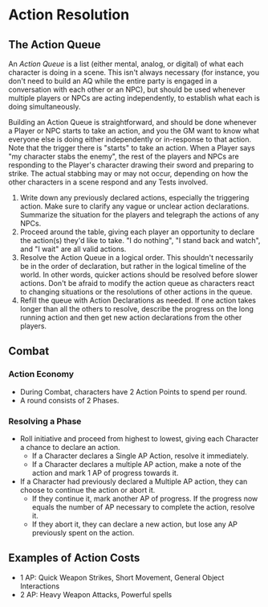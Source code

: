 # Action Resolution

## The Action Queue

An _Action Queue_ is a list (either mental, analog, or digital) of what each character is doing in a scene. This isn't always necessary (for instance, you don't need to build an AQ while the entire party is engaged in a conversation with each other or an NPC), but should be used whenever multiple players or NPCs are acting independently, to establish what each is doing simultaneously.

Building an Action Queue is straightforward, and should be done whenever a Player or NPC starts to take an action, and you the GM want to know what everyone else is doing either independently or in-response to that action. Note that the trigger there is "starts" to take an action. When a Player says "my character stabs the enemy", the rest of the players and NPCs are responding to the Player's character drawing their sword and preparing to strike. The actual stabbing may or may not occur, depending on how the other characters in a scene respond and any Tests involved.

1. Write down any previously declared actions, especially the triggering action. Make sure to clarify any vague or unclear action declarations. Summarize the situation for the players and telegraph the actions of any NPCs.
2. Proceed around the table, giving each player an opportunity to declare the action(s) they'd like to take. "I do nothing", "I stand back and watch", and "I wait" are all valid actions.
3. Resolve the Action Queue in a logical order. This shouldn't necessarily be in the order of declaration, but rather in the logical timeline of the world. In other words, quicker actions should be resolved before slower actions. Don't be afraid to modify the action queue as characters react to changing situations or the resolutions of other actions in the queue.
4. Refill the queue with Action Declarations as needed. If one action takes longer than all the others to resolve, describe the progress on the long running action and then get new action declarations from the other players.

## Combat

### Action Economy

* During Combat, characters have 2 Action Points to spend per round.
* A round consists of 2 Phases.

### Resolving a Phase

* Roll initiative and proceed from highest to lowest, giving each Character a chance to declare an action.
	* If a Character declares a Single AP Action, resolve it immediately.
	* If a Character declares a multiple AP action, make a note of the action and mark 1 AP of progress towards it.
* If a Character had previously declared a Multiple AP action, they can choose to continue the action or abort it.
	* If they continue it, mark another AP of progress. If the progress now equals the number of AP necessary to complete the action, resolve it.
	* If they abort it, they can declare a new action, but lose any AP previously spent on the action.

## Examples of Action Costs

* 1 AP: Quick Weapon Strikes, Short Movement, General Object Interactions
* 2 AP: Heavy Weapon Attacks, Powerful spells
